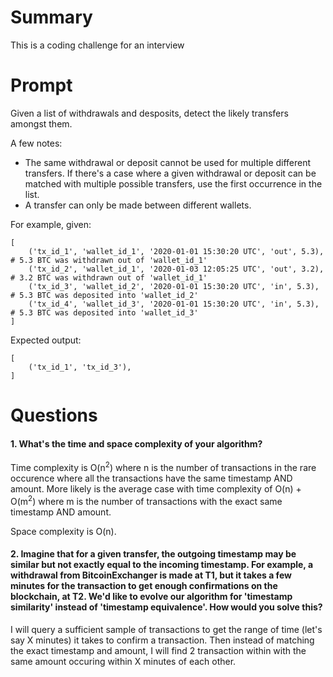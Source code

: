 # Summary
This is a coding challenge for an interview

# Prompt
Given a list of withdrawals and desposits, detect the likely transfers amongst them.

A few notes:
- The same withdrawal or deposit cannot be used for multiple different transfers. If there's a case where a given withdrawal or deposit can be matched with multiple possible transfers, use the first occurrence in the list.
- A transfer can only be made between different wallets.

For example, given:
```
[
	('tx_id_1', 'wallet_id_1', '2020-01-01 15:30:20 UTC', 'out', 5.3),  # 5.3 BTC was withdrawn out of 'wallet_id_1'
	('tx_id_2', 'wallet_id_1', '2020-01-03 12:05:25 UTC', 'out', 3.2),  # 3.2 BTC was withdrawn out of 'wallet_id_1'
	('tx_id_3', 'wallet_id_2', '2020-01-01 15:30:20 UTC', 'in', 5.3),   # 5.3 BTC was deposited into 'wallet_id_2'
	('tx_id_4', 'wallet_id_3', '2020-01-01 15:30:20 UTC', 'in', 5.3),   # 5.3 BTC was deposited into 'wallet_id_3'
]
```
Expected output:
```
[
	('tx_id_1', 'tx_id_3'),
]
```
# Questions
#### 1. What's the time and space complexity of your algorithm?
Time complexity is O(n<sup>2</sup>) where n is the number of transactions in the rare occurence where all the transactions have the same timestamp AND amount.
More likely is the average case with time complexity of O(n) + O(m<sup>2</sup>) where m is the number of transactions with the exact same timestamp AND amount.

Space complexity is O(n).

#### 2. Imagine that for a given transfer, the outgoing timestamp may be similar but not exactly equal to the incoming timestamp. For example, a withdrawal from BitcoinExchanger is made at T1, but it takes a few minutes for the transaction to get enough confirmations on the blockchain, at T2. We'd like to evolve our algorithm for 'timestamp similarity' instead of 'timestamp equivalence'. How would you solve this?
I will query a sufficient sample of transactions to get the range of time (let's say X minutes) it takes to confirm a transaction. Then instead of matching the exact timestamp and amount, I will find 2 transaction within with the same amount occuring within X minutes of each other.
